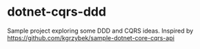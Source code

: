 # dotnet-cqrs-ddd
Sample project exploring some DDD and CQRS ideas. Inspired by https://github.com/kgrzybek/sample-dotnet-core-cqrs-api
